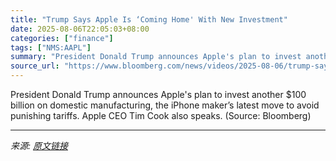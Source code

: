```yaml
---
title: "Trump Says Apple Is ‘Coming Home' With New Investment"
date: 2025-08-06T22:05:03+08:00
categories: ["finance"]
tags: ["NMS:AAPL"]
summary: "President Donald Trump announces Apple's plan to invest another $100 billion on domestic manufacturing, the iPhone maker’s latest move to avoid punishing tariffs. Apple CEO Tim Cook also speaks. (Sour"
source_url: "https://www.bloomberg.com/news/videos/2025-08-06/trump-says-apple-is-coming-home-with-new-investment-video"
---
```


President Donald Trump announces Apple's plan to invest another $100 billion on domestic manufacturing, the iPhone maker’s latest move to avoid punishing tariffs. Apple CEO Tim Cook also speaks. (Source: Bloomberg)

---

*来源: [原文链接](https://www.bloomberg.com/news/videos/2025-08-06/trump-says-apple-is-coming-home-with-new-investment-video)*
